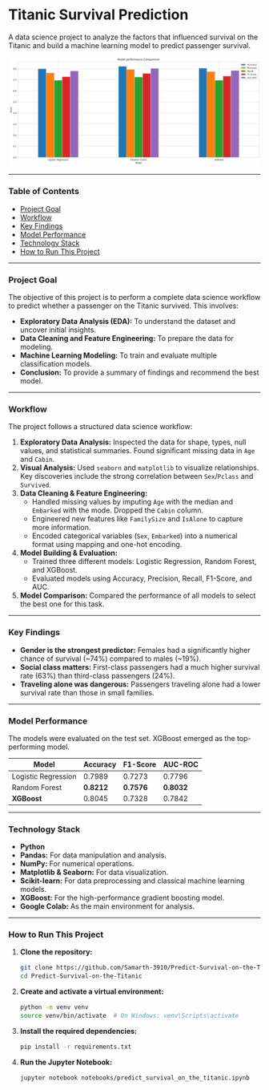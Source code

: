 # Titanic Survival Prediction

A data science project to analyze the factors that influenced survival on the Titanic and build a machine learning model to predict passenger survival.

![Model Performance Chart](images/model_comparison.png)

---

### **Table of Contents**
* [Project Goal](#project-goal)
* [Workflow](#workflow)
* [Key Findings](#key-findings)
* [Model Performance](#model-performance)
* [Technology Stack](#technology-stack)
* [How to Run This Project](#how-to-run-this-project)

---

### **Project Goal**
The objective of this project is to perform a complete data science workflow to predict whether a passenger on the Titanic survived. This involves:
- **Exploratory Data Analysis (EDA):** To understand the dataset and uncover initial insights.
- **Data Cleaning and Feature Engineering:** To prepare the data for modeling.
- **Machine Learning Modeling:** To train and evaluate multiple classification models.
- **Conclusion:** To provide a summary of findings and recommend the best model.

---

### **Workflow**
The project follows a structured data science workflow:
1.  **Exploratory Data Analysis:** Inspected the data for shape, types, null values, and statistical summaries. Found significant missing data in `Age` and `Cabin`.
2.  **Visual Analysis:** Used `seaborn` and `matplotlib` to visualize relationships. Key discoveries include the strong correlation between `Sex`/`Pclass` and `Survived`.
3.  **Data Cleaning & Feature Engineering:**
    - Handled missing values by imputing `Age` with the median and `Embarked` with the mode. Dropped the `Cabin` column.
    - Engineered new features like `FamilySize` and `IsAlone` to capture more information.
    - Encoded categorical variables (`Sex`, `Embarked`) into a numerical format using mapping and one-hot encoding.
4.  **Model Building & Evaluation:**
    - Trained three different models: Logistic Regression, Random Forest, and XGBoost.
    - Evaluated models using Accuracy, Precision, Recall, F1-Score, and AUC.
5.  **Model Comparison:** Compared the performance of all models to select the best one for this task.

---

### **Key Findings**
- **Gender is the strongest predictor:** Females had a significantly higher chance of survival (~74%) compared to males (~19%).
- **Social class matters:** First-class passengers had a much higher survival rate (63%) than third-class passengers (24%).
- **Traveling alone was dangerous:** Passengers traveling alone had a lower survival rate than those in small families.

---

### **Model Performance**
The models were evaluated on the test set. XGBoost emerged as the top-performing model.

| Model               | Accuracy | F1-Score | AUC-ROC |
|---------------------|----------|----------|---------|
| Logistic Regression | 0.7989   | 0.7273   | 0.7796  |
| Random Forest       | **0.8212**   | **0.7576**   | **0.8032**  |
| **XGBoost**         | 0.8045   | 0.7328   | 0.7842  |


---

### **Technology Stack**
- **Python**
- **Pandas:** For data manipulation and analysis.
- **NumPy:** For numerical operations.
- **Matplotlib & Seaborn:** For data visualization.
- **Scikit-learn:** For data preprocessing and classical machine learning models.
- **XGBoost:** For the high-performance gradient boosting model.
- **Google Colab:** As the main environment for analysis.

---

### **How to Run This Project**
1.  **Clone the repository:**
    ```bash
    git clone https://github.com/Samarth-3910/Predict-Survival-on-the-Titanic
    cd Predict-Survival-on-the-Titanic
    ```
2.  **Create and activate a virtual environment:**
    ```bash
    python -m venv venv
    source venv/bin/activate  # On Windows: venv\Scripts\activate
    ```
3.  **Install the required dependencies:**
    ```bash
    pip install -r requirements.txt
    ```
4.  **Run the Jupyter Notebook:**
    ```bash
    jupyter notebook notebooks/predict_survival_on_the_titanic.ipynb
    ```
